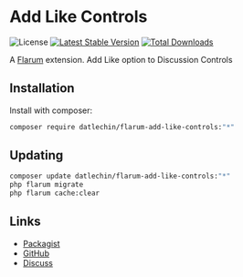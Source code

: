 # Add Like Controls

![License](https://img.shields.io/badge/license-MIT-blue.svg) [![Latest Stable Version](https://img.shields.io/packagist/v/datlechin/flarum-add-like-controls.svg)](https://packagist.org/packages/datlechin/flarum-add-like-controls) [![Total Downloads](https://img.shields.io/packagist/dt/datlechin/flarum-add-like-controls.svg)](https://packagist.org/packages/datlechin/flarum-add-like-controls)

A [Flarum](http://flarum.org) extension. Add Like option to Discussion Controls

## Installation

Install with composer:

```sh
composer require datlechin/flarum-add-like-controls:"*"
```

## Updating

```sh
composer update datlechin/flarum-add-like-controls:"*"
php flarum migrate
php flarum cache:clear
```

## Links

- [Packagist](https://packagist.org/packages/datlechin/flarum-add-like-controls)
- [GitHub](https://github.com/datlechin/flarum-add-like-controls)
- [Discuss](https://discuss.flarum.org/d/29523)
